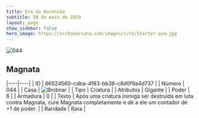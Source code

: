 ```yaml
---
title: Era da Ascensão
subtitle: 30 de maio de 2019
layout: page
show_sidebar: false
hero_image: https://archonarcana.com/images/c/c6/Starter-aoa.jpg
---
```


![044](https://cdn.keyforgegame.com/media/card_front/pt/435_044_CXHWC4292848_pt.png)

## Magnata

|----|----|
| ID | 66524560-cdba-4f83-bb38-c8d0f9a4d737 |
| Número | 044 |
| Casa | ![Brobnar](https://archonarcana.com/images/thumb/e/e0/Brobnar.png/22px-Brobnar.png "Brobnar") |
| Tipo | Criatura |
| Atributos | Gigante |
| Poder | 6 |
| Armadura | 0 |
| Texto | Após uma criatura inimiga ser destruída em luta contra Magnata, cure Magnata completamente e dê a ele um contador de +1 de poder. |
| Raridade | Rara |
